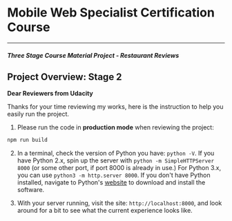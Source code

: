 # Mobile Web Specialist Certification Course
---
#### _Three Stage Course Material Project - Restaurant Reviews_

## Project Overview: Stage 2

**Dear Reviewers from Udacity**

Thanks for your time reviewing my works, here is the instruction to help you easily run the project.

1. Please run the code in **production mode** when reviewing the project:

```bash
npm run build
```

2. In a terminal, check the version of Python you have: `python -V`. If you have Python 2.x, spin up the server with `python -m SimpleHTTPServer 8000` (or some other port, if port 8000 is already in use.) For Python 3.x, you can use `python3 -m http.server 8000`. If you don't have Python installed, navigate to Python's [website](https://www.python.org/) to download and install the software.

3. With your server running, visit the site: `http://localhost:8000`, and look around for a bit to see what the current experience looks like.





